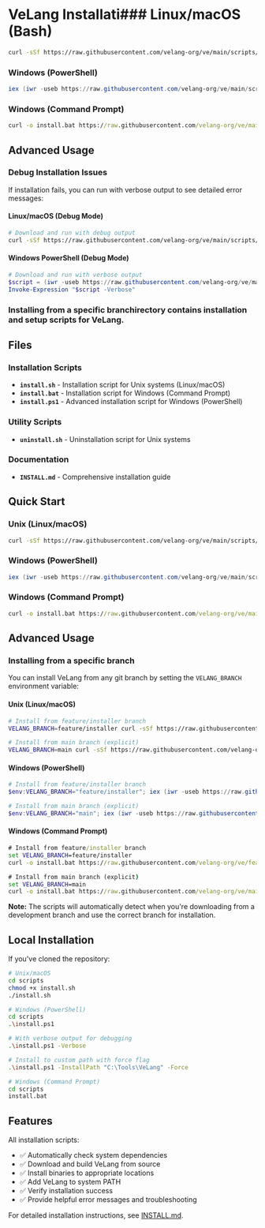 # VeLang Installati### Linux/macOS (Bash)
```bash
curl -sSf https://raw.githubusercontent.com/velang-org/ve/main/scripts/install.sh | bash
```

### Windows (PowerShell)
```powershell
iex (iwr -useb https://raw.githubusercontent.com/velang-org/ve/main/scripts/install.ps1).Content
```

### Windows (Command Prompt)
```cmd
curl -o install.bat https://raw.githubusercontent.com/velang-org/ve/main/scripts/install.bat && install.bat
```

## Advanced Usage

### Debug Installation Issues

If installation fails, you can run with verbose output to see detailed error messages:

#### Linux/macOS (Debug Mode)
```bash
# Download and run with debug output
curl -sSf https://raw.githubusercontent.com/velang-org/ve/main/scripts/install.sh | VERBOSE=1 bash
```

#### Windows PowerShell (Debug Mode)  
```powershell
# Download and run with verbose output
$script = (iwr -useb https://raw.githubusercontent.com/velang-org/ve/main/scripts/install.ps1).Content
Invoke-Expression "$script -Verbose"
```

### Installing from a specific branchirectory contains installation and setup scripts for VeLang.

## Files

### Installation Scripts
- **`install.sh`** - Installation script for Unix systems (Linux/macOS)
- **`install.bat`** - Installation script for Windows (Command Prompt)
- **`install.ps1`** - Advanced installation script for Windows (PowerShell)

### Utility Scripts
- **`uninstall.sh`** - Uninstallation script for Unix systems

### Documentation
- **`INSTALL.md`** - Comprehensive installation guide

## Quick Start

### Unix (Linux/macOS)
```bash
curl -sSf https://raw.githubusercontent.com/velang-org/ve/main/scripts/install.sh | bash
```

### Windows (PowerShell)
```powershell
iex (iwr -useb https://raw.githubusercontent.com/velang-org/ve/main/scripts/install.ps1).Content
```

### Windows (Command Prompt)
```cmd
curl -o install.bat https://raw.githubusercontent.com/velang-org/ve/main/scripts/install.bat && install.bat
```

## Advanced Usage

### Installing from a specific branch

You can install VeLang from any git branch by setting the `VELANG_BRANCH` environment variable:

#### Unix (Linux/macOS)
```bash
# Install from feature/installer branch
VELANG_BRANCH=feature/installer curl -sSf https://raw.githubusercontent.com/velang-org/ve/feature/installer/scripts/install.sh | bash

# Install from main branch (explicit)
VELANG_BRANCH=main curl -sSf https://raw.githubusercontent.com/velang-org/ve/main/scripts/install.sh | bash
```

#### Windows (PowerShell)
```powershell
# Install from feature/installer branch
$env:VELANG_BRANCH="feature/installer"; iex (iwr -useb https://raw.githubusercontent.com/velang-org/ve/feature/installer/scripts/install.ps1).Content

# Install from main branch (explicit)
$env:VELANG_BRANCH="main"; iex (iwr -useb https://raw.githubusercontent.com/velang-org/ve/main/scripts/install.ps1).Content
```

#### Windows (Command Prompt)
```cmd
# Install from feature/installer branch
set VELANG_BRANCH=feature/installer
curl -o install.bat https://raw.githubusercontent.com/velang-org/ve/feature/installer/scripts/install.bat && install.bat

# Install from main branch (explicit)
set VELANG_BRANCH=main
curl -o install.bat https://raw.githubusercontent.com/velang-org/ve/main/scripts/install.bat && install.bat
```

**Note:** The scripts will automatically detect when you're downloading from a development branch and use the correct branch for installation.

## Local Installation

If you've cloned the repository:

```bash
# Unix/macOS
cd scripts
chmod +x install.sh
./install.sh

# Windows (PowerShell)
cd scripts
.\install.ps1

# With verbose output for debugging
.\install.ps1 -Verbose

# Install to custom path with force flag
.\install.ps1 -InstallPath "C:\Tools\VeLang" -Force

# Windows (Command Prompt)
cd scripts
install.bat
```

## Features

All installation scripts:
- ✅ Automatically check system dependencies
- ✅ Download and build VeLang from source
- ✅ Install binaries to appropriate locations
- ✅ Add VeLang to system PATH
- ✅ Verify installation success
- ✅ Provide helpful error messages and troubleshooting

For detailed installation instructions, see [INSTALL.md](INSTALL.md).
